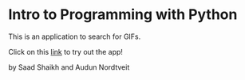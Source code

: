# Intro to Programming with Python

This is an application to search for GIFs.

Click on this [link](https://cbs-ipp-g8.herokuapp.com) to try out the app!

by Saad Shaikh and Audun Nordtveit